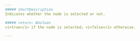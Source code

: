 ```yaml
---
##### shortDescription
Indicates whether the node is selected or not.

##### return: Boolean
<i>true</i> if the node is selected; <i>false</i> otherwise.

---
```

